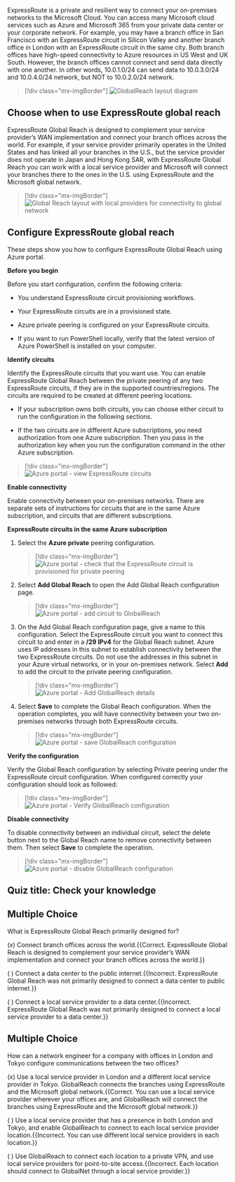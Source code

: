 
ExpressRoute is a private and resilient way to connect your on-premises networks to the Microsoft Cloud. You can access many Microsoft cloud services such as Azure and Microsoft 365 from your private data center or your corporate network. For example, you may have a branch office in San Francisco with an ExpressRoute circuit in Silicon Valley and another branch office in London with an ExpressRoute circuit in the same city. Both branch offices have high-speed connectivity to Azure resources in US West and UK South. However, the branch offices cannot connect and send data directly with one another. In other words, 10.0.1.0/24 can send data to 10.0.3.0/24 and 10.0.4.0/24 network, but NOT to 10.0.2.0/24 network.

> [!div class="mx-imgBorder"]
> ![GlobalReach layout diagram](../media/globalreach.png)

## Choose when to use ExpressRoute global reach

ExpressRoute Global Reach is designed to complement your service provider’s WAN implementation and connect your branch offices across the world. For example, if your service provider primarily operates in the United States and has linked all your branches in the U.S., but the service provider does not operate in Japan and Hong Kong SAR, with ExpressRoute Global Reach you can work with a local service provider and Microsoft will connect your branches there to the ones in the U.S. using ExpressRoute and the Microsoft global network.

> [!div class="mx-imgBorder"]
> ![Global Reach layout with local providers for connectivity to global network](../media/global-reach-usecase.png)



## Configure ExpressRoute global reach

These steps show you how to configure ExpressRoute Global Reach using Azure portal. 

**Before you begin**

Before you start configuration, confirm the following criteria:

- You understand ExpressRoute circuit provisioning workflows.

- Your ExpressRoute circuits are in a provisioned state.

- Azure private peering is configured on your ExpressRoute circuits.

- If you want to run PowerShell locally, verify that the latest version of Azure PowerShell is installed on your computer.

**Identify circuits**

Identify the ExpressRoute circuits that you want use. You can enable ExpressRoute Global Reach between the private peering of any two ExpressRoute circuits, if they are in the supported countries/regions. The circuits are required to be created at different peering locations.

- If your subscription owns both circuits, you can choose either circuit to run the configuration in the following sections.

- If the two circuits are in different Azure subscriptions, you need authorization from one Azure subscription. Then you pass in the authorization key when you run the configuration command in the other Azure subscription.

> [!div class="mx-imgBorder"]
> ![Azure portal - view ExpressRoute circuits](../media/expressroute-circuit-global-reach-list.png)

**Enable connectivity**

Enable connectivity between your on-premises networks. There are separate sets of instructions for circuits that are in the same Azure subscription, and circuits that are different subscriptions.

**ExpressRoute circuits in the same Azure subscription**

1. Select the **Azure private** peering configuration.

    > [!div class="mx-imgBorder"]
    > ![Azure portal - check that the ExpressRoute circuit is provisioned for private peering](../media/expressroute-circuit-private-peering.png)

2. Select **Add Global Reach** to open the Add Global Reach configuration page.

    > [!div class="mx-imgBorder"]
    > ![Azure portal - add circuit to GlobalReach](../media/private-peering-enable-global-reach.png)

3. On the Add Global Reach configuration page, give a name to this configuration. Select the ExpressRoute circuit you want to connect this circuit to and enter in a **/29 IPv4** for the Global Reach subnet. Azure uses IP addresses in this subnet to establish connectivity between the two ExpressRoute circuits. Do not use the addresses in this subnet in your Azure virtual networks, or in your on-premises network. Select **Add** to add the circuit to the private peering configuration.

    > [!div class="mx-imgBorder"]
    > ![Azure portal - Add GlobalReach details](../media/add-global-reach-configuration.png)

4. Select **Save** to complete the Global Reach configuration. When the operation completes, you will have connectivity between your two on-premises networks through both ExpressRoute circuits.

    > [!div class="mx-imgBorder"]
    > ![Azure portal - save GlobalReach configuration](../media/save-private-peering-configuration.png)

**Verify the configuration**

Verify the Global Reach configuration by selecting Private peering under the ExpressRoute circuit configuration. When configured correctly your configuration should look as followed:

> [!div class="mx-imgBorder"]
> ![Azure portal - Verify GlobalReach configuration](../media/verify-global-reach-configuration.png)


**Disable connectivity**

To disable connectivity between an individual circuit, select the delete button next to the Global Reach name to remove connectivity between them. Then select **Save** to complete the operation.

> [!div class="mx-imgBorder"]
> ![Azure portal - disable GlobalReach configuration](../media/disable-global-reach-configuration.png)



## Quiz title: Check your knowledge 



## Multiple Choice 

What is ExpressRoute Global Reach primarily designed for?

(x) Connect branch offices across the world.{{Correct. ExpressRoute Global Reach is designed to complement your service provider’s WAN implementation and connect your branch offices across the world.}} 

( ) Connect a data center to the public internet.{{Incorrect. ExpressRoute Global Reach was not primarily designed to connect a data center to public internet.}} 

( ) Connect a local service provider to a data center.{{Incorrect. ExpressRoute Global Reach was not primarily designed to connect a local service provider to a data center.}}

 

## Multiple Choice 

How can a network engineer for a company with offices in London and Tokyo configure communications between the two offices?

(x) Use a local service provider in London and a different local service provider in Tokyo. GlobalReach connects the branches using ExpressRoute and the Microsoft global network.{{Correct. You can use a local service provider wherever your offices are, and GlobalReach will connect the branches using ExpressRoute and the Microsoft global network.}} 

( ) Use a local service provider that has a presence in both London and Tokyo, and enable GlobalReach to connect to each local service provider location.{{Incorrect. You can use different local service providers in each location.}} 

( ) Use GlobalReach to connect each location to a private VPN, and use local service providers for point-to-site access.{{Incorrect. Each location should connect to GlobalNet through a local service provider.}}

